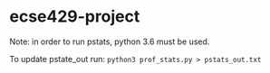 # ecse429-project

Note: in order to run pstats, python 3.6 must be used.

To update pstate_out run: `python3 prof_stats.py > pstats_out.txt`